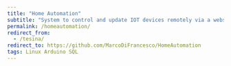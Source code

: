 ```yaml
---
title: "Home Automation"
subtitle: "System to control and update IOT devices remotely via a website"
permalink: /homeautomation/
redirect_from:
  - /tesina/
redirect_to: https://github.com/MarcoDiFrancesco/HomeAutomation
tags: Linux Arduino SQL
---
```


